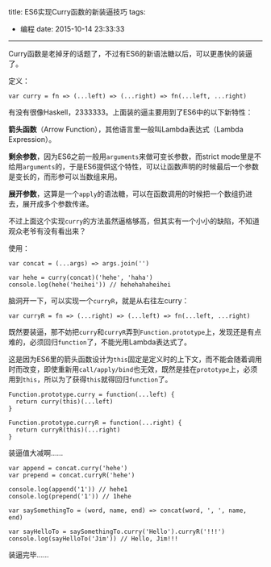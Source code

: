title: ES6实现Curry函数的新装逼技巧
tags:
  - 编程
date: 2015-10-14 23:33:33
---

Curry函数是老掉牙的话题了，不过有ES6的新语法糖以后，可以更愚快的装逼了。

<!-- more -->

定义：

```
var curry = fn => (...left) => (...right) => fn(...left, ...right)
```

有没有很像Haskell，2333333。上面装的逼主要用到了ES6中的以下新特性：

**箭头函数**（Arrow Function），其他语言里一般叫Lambda表达式（Lambda Expression）。

**剩余参数**，因为ES6之前一般用`arguments`来做可变长参数，而strict mode里是不给用`arguments`的，于是ES6提供这个特性，可以让函数声明的时候最后一个参数是变长的，而形参可以当数组来用。

**展开参数**，这算是一个`apply`的语法糖，可以在函数调用的时候把一个数组扔进去，展开成多个参数传递。

不过上面这个实现`curry`的方法虽然逼格够高，但其实有一个小小的缺陷，不知道观众老爷有没有看出来？

使用：

```
var concat = (...args) => args.join('')

var hehe = curry(concat)('hehe', 'haha')
console.log(hehe('heihei')) // hehehahaheihei
```

脑洞开一下，可以实现一个`curryR`，就是从右往左curry：

```
var curryR = fn => (...right) => (...left) => fn(...left, ...right)
```

既然要装逼，那不妨把`curry`和`curryR`弄到`Function.prototype`上，发现还是有点难的，必须回归`function`了，不能光用Lambda表达式了。

这是因为ES6里的箭头函数设计为`this`固定是定义时的上下文，而不能会随着调用时而改变，即使重新用`call/apply/bind`也无效，既然是挂在`prototype`上，必须用到`this`，所以为了获得`this`就得回归`function`了。

```
Function.prototype.curry = function(...left) {
  return curry(this)(...left)
}

Function.prototype.curryR = function(...right) {
  return curryR(this)(...right)
}
```

装逼值大减啊……

```
var append = concat.curry('hehe')
var prepend = concat.curryR('hehe')

console.log(append('1')) // hehe1
console.log(prepend('1')) // 1hehe

var saySomethingTo = (word, name, end) => concat(word, ', ', name, end)

var sayHelloTo = saySomethingTo.curry('Hello').curryR('!!!')
console.log(sayHelloTo('Jim')) // Hello, Jim!!!
```

装逼完毕……